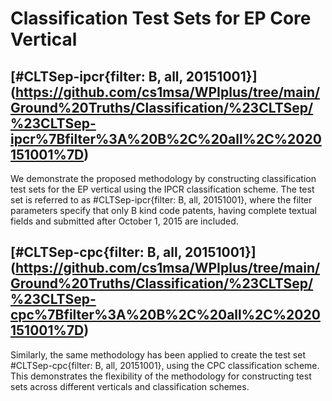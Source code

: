 # Classification Test Sets for EP Core Vertical 

## \[#CLTSep-ipcr{filter: B, all, 20151001}](https://github.com/cs1msa/WPIplus/tree/main/Ground%20Truths/Classification/%23CLTSep/%23CLTSep-ipcr%7Bfilter%3A%20B%2C%20all%2C%2020151001%7D)
We demonstrate the proposed methodology by constructing classification test sets for the EP vertical using the IPCR classification scheme. The test set is referred to as #CLTSep-ipcr{filter: B, all, 20151001}, where the filter parameters specify that only B kind code patents, having complete textual fields and submitted after October 1, 2015 are included. 

## \[#CLTSep-cpc{filter: B, all, 20151001}](https://github.com/cs1msa/WPIplus/tree/main/Ground%20Truths/Classification/%23CLTSep/%23CLTSep-cpc%7Bfilter%3A%20B%2C%20all%2C%2020151001%7D)
Similarly, the same methodology has been applied to create the test set #CLTSep-cpc{filter: B, all, 20151001}, using the CPC classification scheme. This demonstrates the flexibility of the methodology for constructing test sets across different verticals and classification schemes.
